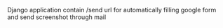 Django application contain /send url for automatically filling google form and send screenshot through mail

